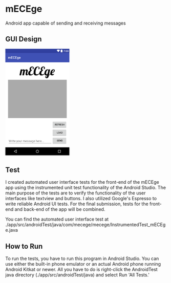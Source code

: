 # mECEge
Android app capable of sending and receiving messages

## GUI Design
<img src="https://github.com/ldev-r3-t4/mECEge/blob/master/Documentation/GUI_screenshot.png" width="200">

## Test

I created automated user interface tests for the front-end of the mECEge app using the instrumented unit test functionality of the Android Studio. The main purpose of the tests are to verify the functionality of the user interfaces like textview and buttons. I also utilized Google's Espresso to write reliable Android UI tests. For the final submission, tests for the front-end and back-end of the app will be combined.

You can find the automated user interface test at
./app/src/androidTest/java/com/mecege/mecege/InstrumentedTest_mECEge.java

## How to Run 

To run the tests, you have to run this program in Android Studio. You can use either the built-in phone emulator or an actual Android phone running Android Kitkat or newer. All you have to do is right-click the AndroidTest java directory (./app/src/androidTest/java) and select Run 'All Tests.'



